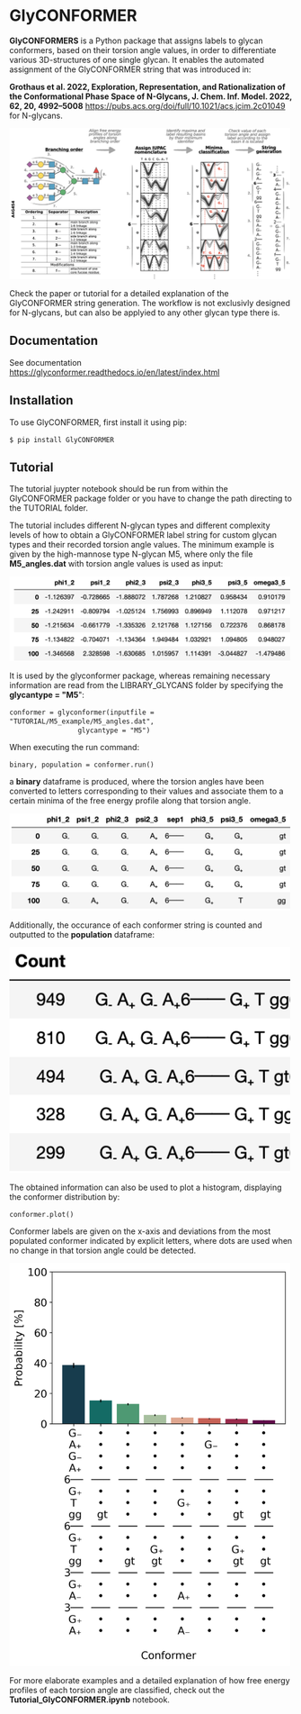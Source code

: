 # GlyCONFORMER

**GlyCONFORMERS** is a Python package that assigns labels to glycan conformers, based on their torsion angle values, in order to differentiate various 3D-structures of one single glycan. It enables the automated assignment of the GlyCONFORMER string that was introduced in:

 **Grothaus et al. 2022, Exploration, Representation, and Rationalization of the Conformational Phase Space of N-Glycans, J. Chem. Inf. Model. 2022, 62, 20, 4992–5008** https://pubs.acs.org/doi/full/10.1021/acs.jcim.2c01049 for N-glycans. 

<img src="TUTORIAL/Conformer_string.png" width="500">

Check the paper or tutorial for a detailed explanation of the GlyCONFORMER string generation. The workflow is not exclusivly designed for N-glycans, but can also be applyied to any other glycan type there is. 

## Documentation

See documentation https://glyconformer.readthedocs.io/en/latest/index.html

## Installation

To use GlyCONFORMER, first install it using pip:

    $ pip install GlyCONFORMER
    
## Tutorial

The tutorial juypter notebook should be run from within the GlyCONFORMER package folder or you have to change the path directing to the TUTORIAL folder.

The tutorial includes different N-glycan types and different complexity levels of how to obtain a GlyCONFORMER label string for custom glycan types and their recorded torsion angle values. The minimum example is given by the high-mannose type N-glycan M5, where only the file **M5_angles.dat** with torsion angle values is used as input:

<img src="TUTORIAL/Input.png" width="500">

It is used by the glyconformer package, whereas remaining necessary information are read from the LIBRARY_GLYCANS folder by specifying the **glycantype = "M5**": 

```
conformer = glyconformer(inputfile = "TUTORIAL/M5_example/M5_angles.dat", 
    			 glycantype = "M5")
```

When executing the run command:

```
binary, population = conformer.run()
```

a **binary** dataframe is produced, where the torsion angles have been converted to letters corresponding to their values and associate them to a certain minima of the free energy profile along that torsion angle. 

<img src="TUTORIAL/Output.png" width="500">

Additionally, the occurance of each conformer string is counted and outputted to the **population** dataframe:

<img src="TUTORIAL/Count.png" width="500">

The obtained information can also be used to plot a histogram, displaying the conformer distribution by:

``` 
conformer.plot()
```

Conformer labels are given on the x-axis and deviations from the most populated conformer indicated by explicit letters, where dots are used when no change in that torsion angle could be detected. 

<img src="TUTORIAL/M5_example/Conformer_distribution.png" width="500">

For more elaborate examples and a detailed explanation of how free energy profiles of each torsion angle are classified, check out the **Tutorial_GlyCONFORMER.ipynb** notebook. 

